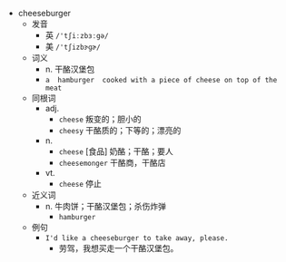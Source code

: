 - cheeseburger
  - 发音
    - 英 `/'tʃiːzbɜːgə/`
    - 美 `/'tʃizbɝɡɚ/`
  - 词义
    - n. 干酪汉堡包
    - `a  hamburger  cooked with a piece of cheese on top of the meat`
  - 同根词
    - adj.
      - `cheese` 叛变的；胆小的
      - `cheesy` 干酪质的；下等的；漂亮的
    - n.
      - `cheese` [食品] 奶酪；干酪；要人
      - `cheesemonger` 干酪商，干酪店
    - vt.
      - `cheese` 停止
  - 近义词
    - n. 牛肉饼；干酪汉堡包；杀伤炸弹
      - `hamburger`
  - 例句
    - `I'd like a cheeseburger to take away, please.`
      - 劳驾，我想买走一个干酪汉堡包。

